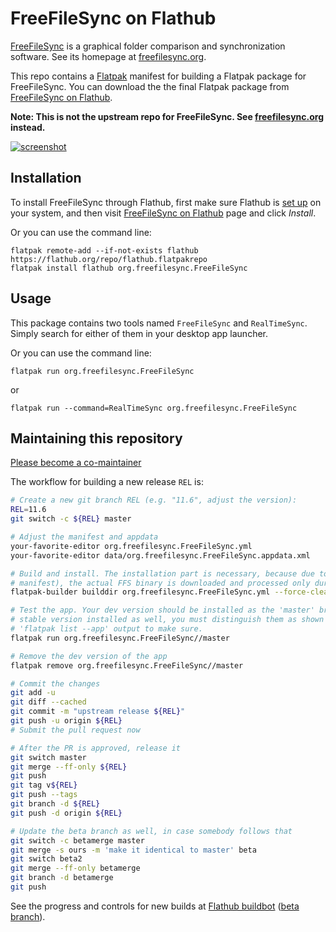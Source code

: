 # FreeFileSync on Flathub

[FreeFileSync] is a graphical folder comparison and synchronization software. See its homepage at [freefilesync.org][FreeFileSync].

This repo contains a [Flatpak] manifest for building a Flatpak package for FreeFileSync. You can download the the final Flatpak package from [FreeFileSync on Flathub].

**Note: This is not the upstream repo for FreeFileSync. See [freefilesync.org][FreeFileSync] instead.**

[![screenshot](https://www.freefilesync.org/images/screenshots/openSUSE.png)](https://www.freefilesync.org/images/screenshots/openSUSE.png)

[FreeFileSync]: https://www.freefilesync.org
[Flatpak]: https://flatpak.org
[FreeFileSync on Flathub]: https://flathub.org/apps/details/org.freefilesync.FreeFileSync

## Installation

To install FreeFileSync through Flathub, first make sure Flathub is [set up](https://flatpak.org/setup/) on your system, and then visit [FreeFileSync on Flathub] page and click *Install*.

Or you can use the command line:
```
flatpak remote-add --if-not-exists flathub https://flathub.org/repo/flathub.flatpakrepo
flatpak install flathub org.freefilesync.FreeFileSync
```

## Usage

This package contains two tools named `FreeFileSync` and `RealTimeSync`. Simply search for either of them in your desktop app launcher.

Or you can use the command line:
```
flatpak run org.freefilesync.FreeFileSync
```
or
```
flatpak run --command=RealTimeSync org.freefilesync.FreeFileSync
```

## Maintaining this repository

[Please become a co-maintainer](https://github.com/flathub/org.freefilesync.FreeFileSync/issues/11)

The workflow for building a new release `REL` is:
```sh
# Create a new git branch REL (e.g. "11.6", adjust the version):
REL=11.6
git switch -c ${REL} master

# Adjust the manifest and appdata
your-favorite-editor org.freefilesync.FreeFileSync.yml
your-favorite-editor data/org.freefilesync.FreeFileSync.appdata.xml

# Build and install. The installation part is necessary, because due to extra-data approach (see
# manifest), the actual FFS binary is downloaded and processed only during installation.
flatpak-builder builddir org.freefilesync.FreeFileSync.yml --force-clean --ccache --install --user

# Test the app. Your dev version should be installed as the 'master' branch, so if you have the
# stable version installed as well, you must distinguish them as shown below. Check your
# 'flatpak list --app' output to make sure.
flatpak run org.freefilesync.FreeFileSync//master

# Remove the dev version of the app
flatpak remove org.freefilesync.FreeFileSync//master

# Commit the changes
git add -u
git diff --cached
git commit -m "upstream release ${REL}"
git push -u origin ${REL}
# Submit the pull request now

# After the PR is approved, release it
git switch master
git merge --ff-only ${REL}
git push
git tag v${REL}
git push --tags
git branch -d ${REL}
git push -d origin ${REL}

# Update the beta branch as well, in case somebody follows that
git switch -c betamerge master
git merge -s ours -m 'make it identical to master' beta
git switch beta2
git merge --ff-only betamerge
git branch -d betamerge
git push
```

See the progress and controls for new builds at [Flathub buildbot](https://flathub.org/builds/#/apps/org.freefilesync.FreeFileSync) ([beta branch](https://flathub.org/builds/#/apps/org.freefilesync.FreeFileSync~2Fbeta)).
